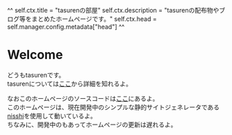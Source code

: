 ^^
self.ctx.title = "tasurenの部屋"
self.ctx.description = "tasurenの配布物やブログ等をまとめたホームページです。"
self.ctx.head = self.manager.config.metadata["head"]
^^
# Welcome
どうもtasurenです。  
tasurenについては[ここ](profile.html)から詳細を知れるよ。  

なおこのホームページのソースコードは[ここ](https://github.com/tasuren/tasuren-website)にあるよ。  
このホームページは、現在開発中のシンプルな静的サイトジェネレータである[nisshi](https://github.com/tasuren/nisshi)を使用して動いているよ。  
ちなみに、開発中のもあってホームページの更新は遅れるよ。
